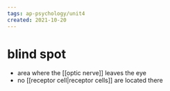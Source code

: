```yaml
---
tags: ap-psychology/unit4 
created: 2021-10-20
---
```


# blind spot

- area where the [[optic nerve]] leaves the eye
- no [[receptor cell|receptor cells]] are located there 
